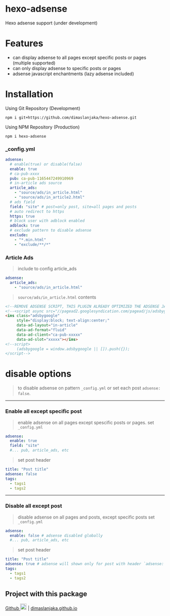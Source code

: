 # hexo-adsense
Hexo adsense support (under development)

# Features
- can display adsense to all pages except specific posts or pages (multiple supported)
- can only display adsense to specific posts or pages
- adsense javascript enchantments (lazy adsense included)

# Installation
Using Git Repository (Development)
```shell
npm i git+https://github.com/dimaslanjaka/hexo-adsense.git
```
Using NPM Repository (Production)
```shell
npm i hexo-adsense
```

### _config.yml
```yaml
adsense:
  # enable(true) or disable(false)
  enable: true
  # ca-pub-xxxx
  pub: ca-pub-1165447249910969
  # in-article ads source
  article_ads:
    - "source/ads/in_article.html"
    - "source/ads/in_article2.html"
  # ads field
  field: "site" # post=only post, site=all pages and posts
  # auto redirect to https
  https: true
  # block user with adblock enabled
  adblock: true
  # exclude pattern to disable adsense
  exclude:
    - "*.min.html"
    - "exclude/**/*"
```

### Article Ads
> include to config article_ads
```yaml
adsense:
  article_ads:
    - "source/ads/in_article.html"
```
> `source/ads/in_article.html` contents
```html
<!--REMOVE ADSENSE SCRIPT, THIS PLUGIN ALREADY OPTIMIZED THE ADSENSE JAVASCRIPT-->
<!--<script async src="//pagead2.googlesyndication.com/pagead/js/adsbygoogle.js?client=ca-pub-xxxx" crossorigin="anonymous"></script>-->
<ins class="adsbygoogle"
     style="display:block; text-align:center;"
     data-ad-layout="in-article"
     data-ad-format="fluid"
     data-ad-client="ca-pub-xxxxx"
     data-ad-slot="xxxxx"></ins>
<!--script>
     (adsbygoogle = window.adsbygoogle || []).push({});
</script-->
```

# disable options
> to disable adsense on pattern `_config.yml` or set each post `adsense: false`.

<hr>

### Enable all except specific post
> enable adsense on all pages except spescific posts or pages.
> set `_config.yml`
```yaml
adsense:
  enable: true
  field: "site"
  #... pub, article_ads, etc
```
> set post header
```yaml
title: "Post title"
adsense: false
tags:
  - tags1
  - tags2
```

<hr>

### Disable all except post
> disable adsense on all pages and posts, except specific posts
> set `_config.yml`
```yaml
adsense:
  enable: false # adsense disabled globally
  #... pub, article_ads, etc
```
> set post header
```yaml
title: "Post title"
adsense: true # adsense will shown only for post with header `adsense: true` / enabled
tags:
  - tags1
  - tags2
```

## Project with this package
<a href="https://github.com/dimaslanjaka/dimaslanjaka.github.io/tree/compiler" alt="github">Github <img src="https://cdn-icons-png.flaticon.com/512/25/25231.png" width="20px" height="20px" /></a> |
[dimaslanjaka.github.io](https://dimaslanjaka.github.io)